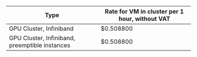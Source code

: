 Type | Rate for VM in cluster per 1 hour, without VAT
--- | ---
GPU Cluster, Infiniband | $0.508800
GPU Cluster, Infiniband, preemptible instances | $0.508800